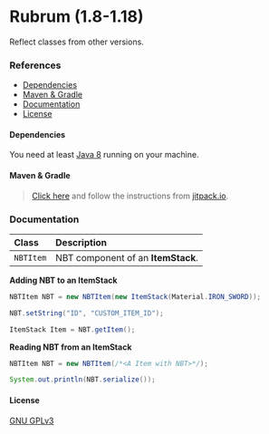 # Rubrum (1.8-1.18)
Reflect classes from other versions.

### References
- [Dependencies](#dependencies)
- [Maven & Gradle](#maven--gradle)
- [Documentation](#documentation)
- [License](#license)

#### Dependencies
You need at least [Java 8](https://www.java.com/) running on your machine.

#### Maven & Gradle
> [Click here](https://jitpack.io/#A4Z0/Rubrum) and follow the instructions from [jitpack.io](https://jitpack.io/).


### Documentation

| Class     | Description                       |
|:----------|:----------------------------------|
| `NBTItem` | NBT component of an **ItemStack**. |

**Adding NBT to an ItemStack**
```java
NBTItem NBT = new NBTItem(new ItemStack(Material.IRON_SWORD));

NBT.setString("ID", "CUSTOM_ITEM_ID");

ItemStack Item = NBT.getItem();
```

**Reading NBT from an ItemStack**
```java
NBTItem NBT = new NBTItem(/*<A Item with NBT>*/);

System.out.println(NBT.serialize());
```

#### License
[GNU GPLv3](https://choosealicense.com/licenses/gpl-3.0/)
